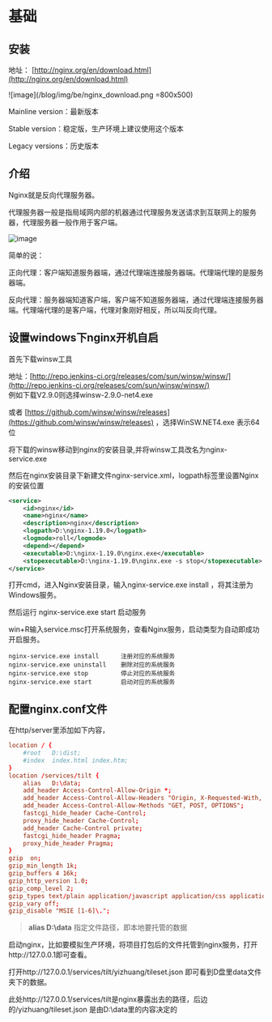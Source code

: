 # 基础

## 安装

地址： [http://nginx.org/en/download.html](http://nginx.org/en/download.html)

![image](/blog/img/be/nginx_download.png =800x500)

Mainline version：最新版本

Stable version：稳定版，生产环境上建议使用这个版本

Legacy versions：历史版本


## 介绍

Nginx就是反向代理服务器。

代理服务器一般是指局域网内部的机器通过代理服务发送请求到互联网上的服务器，代理服务器一般作用于客户端。

![image](/blog/img/be/nginx1.png)

简单的说：

正向代理：客户端知道服务器端，通过代理端连接服务器端。代理端代理的是服务器端。

反向代理：服务器端知道客户端，客户端不知道服务器端，通过代理端连接服务器端。代理端代理的是客户端，代理对象刚好相反，所以叫反向代理。

## 设置windows下nginx开机自启

首先下载winsw工具 

地址：[http://repo.jenkins-ci.org/releases/com/sun/winsw/winsw/](http://repo.jenkins-ci.org/releases/com/sun/winsw/winsw/)  
例如下载V2.9.0则选择winsw-2.9.0-net4.exe

或者 [https://github.com/winsw/winsw/releases](https://github.com/winsw/winsw/releases) ，选择WinSW.NET4.exe  表示64位

将下载的winsw移动到nginx的安装目录,并将winsw工具改名为nginx-service.exe

然后在nginx安装目录下新建文件nginx-service.xml，logpath标签里设置Nginx的安装位置

```xml
<service>
    <id>nginx</id>
    <name>nginx</name>
    <description>nginx</description>
    <logpath>D:\nginx-1.19.0</logpath>
    <logmode>roll</logmode>
    <depend></depend>
    <executable>D:\nginx-1.19.0\nginx.exe</executable>
    <stopexecutable>D:\nginx-1.19.0\nginx.exe -s stop</stopexecutable>
</service>
```

打开cmd，进入Nginx安装目录，输入nginx-service.exe install ，将其注册为Windows服务。

然后运行 nginx-service.exe start 启动服务

win+R输入service.msc打开系统服务，查看Nginx服务，启动类型为自动即成功开启服务。

```
nginx-service.exe install      注册对应的系统服务
nginx-service.exe uninstall    删除对应的系统服务
nginx-service.exe stop         停止对应的系统服务
nginx-service.exe start        启动对应的系统服务
```

## 配置nginx.conf文件

在http/server里添加如下内容，

```conf
location / {
    #root   D:\dist;
    #index  index.html index.htm;
}
location /services/tilt {
    alias   D:\data;
    add_header Access-Control-Allow-Origin *;
    add_header Access-Control-Allow-Headers "Origin, X-Requested-With, Content-Type, Accept";
    add_header Access-Control-Allow-Methods "GET, POST, OPTIONS";
    fastcgi_hide_header Cache-Control;
    proxy_hide_header Cache-Control; 
    add_header Cache-Control private;
    fastcgi_hide_header Pragma;
    proxy_hide_header Pragma;
}
gzip  on;
gzip_min_length 1k;
gzip_buffers 4 16k;
gzip_http_version 1.0;
gzip_comp_level 2;
gzip_types text/plain application/javascript application/css application/json text/css application/xml text/javascript application/x-httpd-php image/jpeg image/gif image/png;
gzip_vary off;
gzip_disable "MSIE [1-6]\.";
```

>**alias D:\data** 指定文件路径，即本地要托管的数据

启动nginx，比如要模拟生产环境，将项目打包后的文件托管到nginx服务，打开http://127.0.0.1即可查看。

打开http://127.0.0.1/services/tilt/yizhuang/tileset.json 即可看到D盘里data文件夹下的数据。

此处http://127.0.0.1/services/tilt是nginx暴露出去的路径，后边的/yizhuang/tileset.json 是由D:\data里的内容决定的
